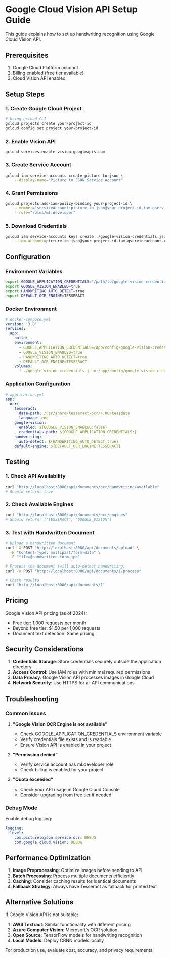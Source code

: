 # Google Cloud Vision API Setup Guide

This guide explains how to set up handwriting recognition using Google Cloud Vision API.

## Prerequisites

1. Google Cloud Platform account
2. Billing enabled (free tier available)
3. Cloud Vision API enabled

## Setup Steps

### 1. Create Google Cloud Project

```bash
# Using gcloud CLI
gcloud projects create your-project-id
gcloud config set project your-project-id
```

### 2. Enable Vision API

```bash
gcloud services enable vision.googleapis.com
```

### 3. Create Service Account

```bash
gcloud iam service-accounts create picture-to-json \
    --display-name="Picture to JSON Service Account"
```

### 4. Grant Permissions

```bash
gcloud projects add-iam-policy-binding your-project-id \
    --member="serviceAccount:picture-to-json@your-project-id.iam.gserviceaccount.com" \
    --role="roles/ml.developer"
```

### 5. Download Credentials

```bash
gcloud iam service-accounts keys create ./google-vision-credentials.json \
    --iam-account=picture-to-json@your-project-id.iam.gserviceaccount.com
```

## Configuration

### Environment Variables

```bash
export GOOGLE_APPLICATION_CREDENTIALS="/path/to/google-vision-credentials.json"
export GOOGLE_VISION_ENABLED=true
export HANDWRITING_AUTO_DETECT=true
export DEFAULT_OCR_ENGINE=TESSERACT
```

### Docker Environment

```yaml
# docker-compose.yml
version: '3.8'
services:
  app:
    build: .
    environment:
      - GOOGLE_APPLICATION_CREDENTIALS=/app/config/google-vision-credentials.json
      - GOOGLE_VISION_ENABLED=true
      - HANDWRITING_AUTO_DETECT=true
      - DEFAULT_OCR_ENGINE=TESSERACT
    volumes:
      - ./google-vision-credentials.json:/app/config/google-vision-credentials.json:ro
```

### Application Configuration

```yaml
# application.yml
app:
  ocr:
    tesseract:
      data-path: /usr/share/tesseract-ocr/4.00/tessdata
      language: eng
    google-vision:
      enabled: ${GOOGLE_VISION_ENABLED:false}
      credentials-path: ${GOOGLE_APPLICATION_CREDENTIALS:}
    handwriting:
      auto-detect: ${HANDWRITING_AUTO_DETECT:true}
    default-engine: ${DEFAULT_OCR_ENGINE:TESSERACT}
```

## Testing

### 1. Check API Availability

```bash
curl "http://localhost:8080/api/documents/ocr/handwriting/available"
# Should return: true
```

### 2. Check Available Engines

```bash
curl "http://localhost:8080/api/documents/ocr/engines"
# Should return: ["TESSERACT", "GOOGLE_VISION"]
```

### 3. Test with Handwritten Document

```bash
# Upload a handwritten document
curl -X POST "http://localhost:8080/api/documents/upload" \
  -H "Content-Type: multipart/form-data" \
  -F "file=@handwritten_form.jpg"

# Process the document (will auto-detect handwriting)
curl -X POST "http://localhost:8080/api/documents/1/process"

# Check results
curl "http://localhost:8080/api/documents/1"
```

## Pricing

Google Vision API pricing (as of 2024):
- Free tier: 1,000 requests per month
- Beyond free tier: $1.50 per 1,000 requests
- Document text detection: Same pricing

## Security Considerations

1. **Credentials Storage**: Store credentials securely outside the application directory
2. **Access Control**: Use IAM roles with minimal required permissions
3. **Data Privacy**: Google Vision API processes images in Google Cloud
4. **Network Security**: Use HTTPS for all API communications

## Troubleshooting

### Common Issues

1. **"Google Vision OCR Engine is not available"**
   - Check GOOGLE_APPLICATION_CREDENTIALS environment variable
   - Verify credentials file exists and is readable
   - Ensure Vision API is enabled in your project

2. **"Permission denied"**
   - Verify service account has ml.developer role
   - Check billing is enabled for your project

3. **"Quota exceeded"**
   - Check your API usage in Google Cloud Console
   - Consider upgrading from free tier if needed

### Debug Mode

Enable debug logging:

```yaml
logging:
  level:
    com.picturetojson.service.ocr: DEBUG
    com.google.cloud.vision: DEBUG
```

## Performance Optimization

1. **Image Preprocessing**: Optimize images before sending to API
2. **Batch Processing**: Process multiple documents efficiently
3. **Caching**: Consider caching results for identical documents
4. **Fallback Strategy**: Always have Tesseract as fallback for printed text

## Alternative Solutions

If Google Vision API is not suitable:

1. **AWS Textract**: Similar functionality with different pricing
2. **Azure Computer Vision**: Microsoft's OCR solution
3. **Open Source**: TensorFlow models for handwriting recognition
4. **Local Models**: Deploy CRNN models locally

For production use, evaluate cost, accuracy, and privacy requirements.